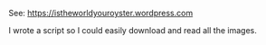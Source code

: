 See: https://istheworldyouroyster.wordpress.com

I wrote a script so I could easily download and read all the images.
